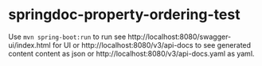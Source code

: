 # springdoc-property-ordering-test

Use `mvn spring-boot:run` to run see http://localhost:8080/swagger-ui/index.html for UI or http://localhost:8080/v3/api-docs to see generated content content as json or http://localhost:8080/v3/api-docs.yaml as yaml.
